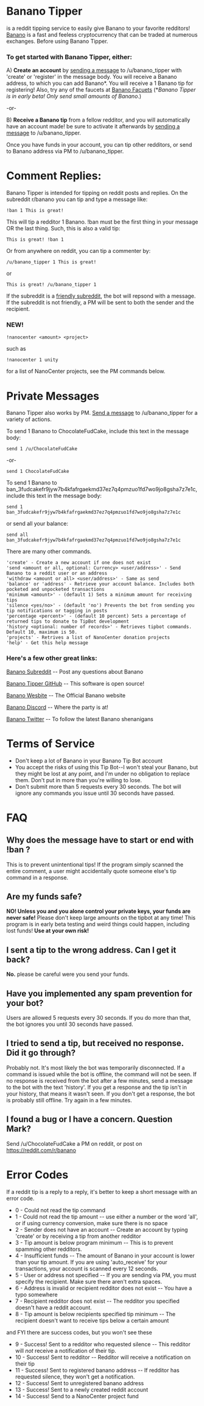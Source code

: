 # Banano Tipper

 is a reddit tipping service to easily give Banano to your favorite redditors! [Banano](https://banano.cc) is a fast and feeless cryptocurrency that can be traded at numerous exchanges. Before using Banano Tipper.

### To get started with Banano Tipper, either:

A) **Create an account** by [sending a message](https://reddit.com/message/compose/?to=banano_tipper&subject=command&message=create) to /u/banano_tipper with 'create' or 'register' in the message body. You will receive a Banano address, to which you can add Banano\*. You will receive a 1 Banano tip for registering! Also, try any of the faucets at [Banano Facuets](https://banano.cc/#faucets) (\**Banano Tipper is in early beta! Only send small amounts of Banano*.)

\-or-

B) **Receive a Banano tip** from a fellow redditor, and you will automatically have an account made! be sure to activate it afterwards by [sending a message](https://reddit.com/message/compose/?to=banano_tipper&subject=command&message=create) to /u/banano_tipper.

Once you have funds in your account, you can tip other redditors, or send to Banano address via PM to /u/banano_tipper.

# Comment Replies:

Banano Tipper is intended for tipping on reddit posts and replies. On the subreddit r/banano you can tip and type a message like:

    !ban 1 This is great!

This will tip a redditor 1 Banano. !ban <amount> must be the first thing in your message OR the last thing. Such, this is also a valid tip:

    This is great! !ban 1

Or from anywhere on reddit, you can tip a commenter by:

    /u/banano_tipper 1 This is great!

or

    This is great! /u/banano_tipper 1

If the subreddit is a [friendly subreddit](https://www.reddit.com/r/banano), the bot will repsond with a message. If the subreddit is not friendly, a PM will be sent to both the sender and the recipient.

### NEW!

    !nanocenter <amount> <project>

such as

    !nanocenter 1 unity

for a list of NanoCenter projects, see the PM commands below.

# Private Messages

Banano Tipper also works by PM. [Send a message](https://reddit.com/message/compose/?to=banano_tipper&subject=command&message=type_command_here) to /u/banano_tipper for a variety of actions.

To send 1 Banano to ChocolateFudCake, include this text in the message body:

    send 1 /u/ChocolateFudCake
-or-

    send 1 ChocolateFudCake

To send 1 Banano to ban_3fudcakefr9jyw7b4kfafrgaekmd37ez7q4pmzuo1fd7wo9jo8gsha7z7e1c, include this text in the message body:

    send 1 ban_3fudcakefr9jyw7b4kfafrgaekmd37ez7q4pmzuo1fd7wo9jo8gsha7z7e1c

or send all your balance:

    send all ban_3fudcakefr9jyw7b4kfafrgaekmd37ez7q4pmzuo1fd7wo9jo8gsha7z7e1c

There are many other commands.

    'create' - Create a new account if one does not exist
    'send <amount or all, optional: Currency> <user/address>' - Send Banano to a reddit user or an address
    'withdraw <amount or all> <user/address>' - Same as send
    'balance' or 'address' - Retrieve your account balance. Includes both pocketed and unpocketed transactions
    'minimum <amount>' - (default 1) Sets a minimum amount for receiving tips
    'silence <yes/no>' - (default 'no') Prevents the bot from sending you tip notifications or tagging in posts
    'percentage <percent>' - (default 10 percent) Sets a percentage of returned tips to donate to TipBot development
    'history <optional: number of records>' - Retrieves tipbot commands. Default 10, maximum is 50.
    'projects' - Retrives a list of NanoCenter donation projects
    'help' - Get this help message

### Here's a few other great links:
[Banano Subreddit](https://reddit.com/r/banano) -- Post any questions about Banano

[Banano Tipper GitHub](https://github.com/bananocoin/banano_tipper_z) -- This software is open source!

[Banano Wesbite](https://banano.cc) -- The Official Banano website

[Banano Discord](https://chat.banano.cc) -- Where the party is at!

[Banano Twitter](https://www.twitter.com/bananocoin) -- To follow the latest Banano shenanigans

# Terms of Service
* Don't keep a lot of Banano in your Banano Tip Bot account
* You accept the risks of using this Tip Bot--I won't steal your Banano, but they might be lost at any point, and I'm under no obligation to replace them. Don't put in more than you're willing to lose.
* Don't submit more than 5 requests every 30 seconds. The bot will ignore any commands you issue until 30 seconds have passed.


# FAQ
## Why does the message have to start or end with !ban <amount>?
This is to prevent unintentional tips! If the program simply scanned the entire comment, a user might accidentally quote someone else's tip command in a response.

## Are my funds safe?
**NO! Unless you and you alone control your private keys, your funds are never safe!** Please don't keep large amounts on the tipbot at any time! This program is in early beta testing and weird things could happen, including lost funds! **Use at your own risk!**

## I sent a tip to the wrong address. Can I get it back?
 **No.** please be careful were you send your funds.

## Have you implemented any spam prevention for your bot?
Users are allowed 5 requests every 30 seconds. If you do more than that, the bot ignores you until 30 seconds have passed.

## I tried to send a tip, but received no response. Did it go through?
Probably not. It's most likely the bot was temporarily disconnected. If a command is issued while the bot is offline, the command will not be seen. If no response is received from the bot after a few minutes, send a message to the bot with the text 'history'. If you get a response and the tip isn't in your history, that means it wasn't seen. If you don't get a response, the bot is probably still offline. Try again in a few minutes.

## I found a bug or I have a concern. Question Mark?
Send /u/ChocolateFudCake a PM on reddit, or post on https://reddit.com/r/banano

# Error Codes
If a reddit tip is a reply to a reply, it's better to keep a short message with an error code.
* 0 - Could not read the tip command
* 1 - Could not read the tip amount -- use either a number or the word 'all', or if using currency conversion, make sure there is no space
* 2 - Sender does not have an account -- Create an account by typing 'create' or by receiving a tip from another redditor
* 3 - Tip amount is below program minimum -- This is to prevent spamming other redditors.
* 4 - Insufficient funds -- The amount of Banano in your account is lower than your tip amount. If you are using 'auto_receive' for your transactions, your account is scanned every 12 seconds.
* 5 - User or address not specified -- If you are sending via PM, you must specify the recipient. Make sure there aren't extra spaces.
* 6 - Address is invalid or recipient redditor does not exist -- You have a typo somewhere
* 7 - Recipient redditor does not exist -- The redditor you specified doesn't have a reddit account.
* 8 - Tip amount is below recipients specified tip minimum -- The recipient doesn't want to receive tips below a certain amount

and FYI there are success codes, but you won't see these

* 9 - Success! Sent to a redditor who requested silence -- This redditor will *not* receive a notification of their tip.
* 10 - Success! Sent to redditor -- Redditor will receive a notification on their tip
* 11 - Success! Sent to registered banano address -- If redditor has requested silence, they won't get a notification.
* 12 - Success! Sent to unregistered banano address
* 13 - Success! Sent to a newly created reddit account
* 14 - Success! Send to a NanoCenter project fund
